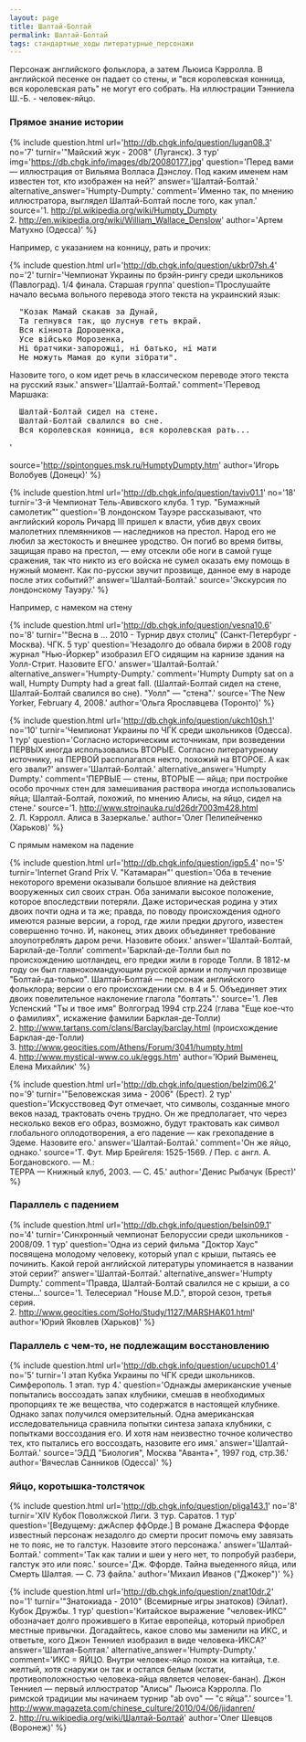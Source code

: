 ```yaml
---
layout: page
title: Шалтай-Болтай
permalink: Шалтай-Болтай
tags: стандартные_ходы литературные_персонажи
---
```

Персонаж английского фольклора, а затем Льюиса Кэрролла. В английской песенке он падает со стены, и "вся королевская конница, вся королевская рать" не могут его собрать. На иллюстрации Тэнниела Ш.-Б. - человек-яйцо.

### Прямое знание истории 

{% include question.html
url='http://db.chgk.info/question/lugan08.3'
no='7'
turnir='"Майский жук - 2008" (Луганск).  3 тур'
img='https://db.chgk.info/images/db/20080177.jpg'
question='Перед вами — иллюстрация от Вильяма Волласа Дэнслоу. Под каким именем нам известен тот, кто изображен на ней?'
answer='Шалтай-Болтай.'
alternative_answer='Humpty-Dumpty.'
comment='Именно так, по мнению иллюстратора, выглядел Шалтай-Болтай после того, как упал.'
source='1. http://pl.wikipedia.org/wiki/Humpty_Dumpty<br>    2. http://en.wikipedia.org/wiki/William_Wallace_Denslow'
author='Артем Матухно (Одесса)'
 %}

Например, с указанием на конницу, рать и прочих:

{% include question.html
url='http://db.chgk.info/question/ukbr07sh.4'
no='2'
turnir='Чемпионат Украины по брэйн-рингу среди школьников (Павлоград).  1/4 финала. Старшая группа'
question='Прослушайте начало весьма вольного перевода этого текста на украинский язык:
<pre>
  "Козак Мамай скакав за Дунай,
  Та гепнувся так, що луснув геть вкрай.
  Вся кiннота Дорошенка,
  Усе вiйсько Морозенка,
  Нi братчики-запорожцi, нi батько, нi мати
  Не можуть Мамая до купи зiбрати".
</pre>
Назовите того, о ком идет речь в классическом переводе этого текста на русский язык.'
answer='Шалтай-Болтай.'
comment='Перевод Маршака:
<pre>
  Шалтай-Болтай сидел на стене.
  Шалтай-Болтай свалился во сне.
  Вся королевская конница, вся королевская рать...
</pre>'
source='http://spintongues.msk.ru/HumptyDumpty.htm'
author='Игорь Волобуев (Донецк)'
%}

{% include question.html
url='http://db.chgk.info/question/taviv01.1'
no='18'
turnir='3-й Чемпионат Тель-Авивского клуба.  1 тур. "Бумажный самолетик"'
question='В лондонском Тауэре рассказывают, что английский король Ричард III пришел к власти, убив двух своих малолетних племянников — наследников на престол. Народ его не любил за жестокость и внешнее уродство. Он погиб во время битвы, защищая право на престол, — ему отсекли обе ноги в самой гуще сражения, так что никто из его войска не сумел оказать ему помощь в нужный момент. Как по-русски звучит прозвище, данное ему в народе после этих событий?'
answer='Шалтай-Болтай.'
source='Экскурсия по лондонскому Тауэру.'
 %}

Например, с намеком на стену

{% include question.html
url='http://db.chgk.info/question/vesna10.6'
no='8'
turnir='"Весна в ... 2010 - Турнир двух столиц" (Санкт-Петербург - Москва). ЧГК.  5 тур'
question='Незадолго до обвала биржи в 2008 году журнал "Нью-Йоркер" изобразил ЕГО сидящим на карнизе здания на Уолл-Стрит. Назовите ЕГО.'
answer='Шалтай-Болтай.'
alternative_answer='Humpty-Dumpty.'
comment='Humpty Dumpty sat on a wall, Humpty Dumpty had a great fall. (Шалтай-Болтай сидел на стене, Шалтай-Болтай свалился во сне). "Уолл" — "стена".'
source='The New Yorker, February 4, 2008.'
author='Ольга Ярославцева (Торонто)'
 %}

{% include question.html
url='http://db.chgk.info/question/ukch10sh.1'
no='10'
turnir='Чемпионат Украины по ЧГК среди школьников (Одесса).  1 тур'
question='Согласно историческим источникам, при возведении ПЕРВЫХ иногда использовались ВТОРЫЕ. Согласно литературному источнику, на ПЕРВОЙ располагался некто, похожий на ВТОРОЕ. А как его звали?'
answer='Шалтай-Болтай.'
alternative_answer='Humpty Dumpty.'
comment='ПЕРВЫЕ — стены, ВТОРЫЕ — яйца; при постройке особо прочных стен для замешивания раствора иногда использовались яйца; Шалтай-Болтай, похожий, по мнению Алисы, на яйцо, сидел на стене.'
source='1. http://www.stroinauka.ru/d26dr7003m428.html<br>    2. Л. Кэрролл. Алиса в Зазеркалье.'
author='Олег Пелипейченко (Харьков)'
 %}

С прямым намеком на падение

{% include question.html
url='http://db.chgk.info/question/igp5.4'
no='5'
turnir='Internet Grand Prix V.  "Катамаран"'
question='Оба в течение некоторого времени оказывали большое влияние на действия вооруженных сил своих стран. Оба занимали высокое положение, которое впоследствии потеряли. Даже историческая родина у этих двоих почти одна и та же; правда, по поводу происхождения одного имеются разные версии, а город, где жили предки другого, известен совершенно точно. И, наконец, этих двоих объединяет требование злоупотреблять даром речи. Назовите обоих.'
answer='Шалтай-Болтай, Барклай-де-Толли'
comment='Барклай-де-Толли был по происхождению шотландец, его предки жили в городе Толли. В 1812-м году он был главнокомандующим русской армии и получил прозвище "Болтай-да-только". Шалтай-Болтай — персонаж английского фольклора; версии о его происхождении см. в 4 и 5. Объединяет этих двоих повелительное наклонение глагола "болтать".'
source='1. Лев Успенский "Ты и твое имя" Волгоград 1994 стр.224  (глава "Еще кое-что о фамилиях", искажение фамилии Барклая-де-Толли)<br>    2. http://www.tartans.com/clans/Barclay/barclay.html (происхождение Барклая-де-Толли)<br>    3. http://www.geocities.com/Athens/Forum/3041/humpty.html<br>    4. http://www.mystical-www.co.uk/eggs.htm'
author='Юрий Выменец, Елена Михайлик'
 %}

{% include question.html
url='http://db.chgk.info/question/belzim06.2'
no='9'
turnir='"Беловежская зима - 2006" (Брест).  2 тур'
question='Искусствовед Фут отмечает, что символы, созданные много веков назад, трактовать очень трудно. Он же предполагает, что через несколько веков его образ, возможно, будут трактовать как символ глобального оплодотворения, а его падение — как грехопадение в Эдеме. Назовите его.'
answer='Шалтай-Болтай.'
comment='Он же яйцо, однако.'
source='Т. Фут. Мир Брейгеля: 1525-1569. / Пер. с англ. А. Богдановского. — М.:<br>ТЕРРА — Книжный клуб, 2003. — С. 45.'
author='Денис Рыбачук (Брест)'
 %}

### Параллель с падением 

{% include question.html
url='http://db.chgk.info/question/belsin09.1'
no='4'
turnir='Синхронный чемпионат Белоруссии среди школьников - 2008/09.  1 тур'
question='Одна из серий фильма "Доктор Хаус" посвящена молодому человеку, который упал с крыши, пытаясь ее починить. Какой герой английской литературы упоминается в названии этой серии?'
answer='Шалтай-Болтай.'
alternative_answer='Humpty Dumpty.'
comment='Правда, Шалтай-Болтай свалился не с крыши, а со стены...'
source='1. Телесериал "House M.D.", второй сезон, третья серия.<br>    2. http://www.geocities.com/SoHo/Study/1127/MARSHAK01.html'
author='Юрий Яковлев (Харьков)'
 %}

### Параллель с чем-то, не подлежащим восстановлению 

{% include question.html
url='http://db.chgk.info/question/ucupch01.4'
no='5'
turnir='I этап Кубка Украины по ЧГК среди школьников. Симферополь.  1 этап. тур 4.'
question='Однажды американские ученые попытались воссоздать запах клубники, смешав в необходимых пропорциях те же вещества, что содержатся в настоящей клубнике. Однако запах получился омерзительный. Одна американская исследовательница сравнила попытки синтеза запаха клубники, с попытками воссоздания его. И хотя нам неизвестно точное количество тех, кто пытались его воссоздать, назовите его имя.'
answer='Шалтай-Болтай.'
source='ЭДД "Биология", Москва "Аванта+", 1997 год, стр.36.'
author='Вячеслав Санников (Одесса)'
 %}

### Яйцо, коротышка-толстячок 

{% include question.html
url='http://db.chgk.info/question/pliga143.1'
no='8'
turnir='XIV Кубок Поволжской Лиги. 3 тур. Саратов.  1 тур'
question='[Ведущему: джАспер ффОрде.]     В романе Джаспера Ффорде известный персонаж незадолго до смерти просит помочь ему завязать не то пояс, не то галстук. Назовите этого персонажа.'
answer='Шалтай-Болтай.'
comment='Так как талии и шеи у него нет, то попробуй разбери, галстук это или пояс.'
source='Дж. Ффорде. Тайна выеденного яйца, или Смерть Шалтая. — С. 73 файла.'
author='Михаил Иванов ("Джокер")'
 %}

{% include question.html
url='http://db.chgk.info/question/znat10dr.2'
no='1'
turnir='"Знатокиада - 2010" (Всемирные игры знатоков) (Эйлат). Кубок Дружбы.  1 тур'
question='Китайское выражение "человек-ИКС" обозначает долго прожившего в Китае европейца, который приобрел местные привычки. Догадайтесь, какое слово мы заменили на ИКС, и ответьте, кого Джон Тенниел изобразил в виде человека-ИКСА?'
answer='Шалтая-Болтая.'
alternative_answer='Humpty-Dumpty.'
comment='ИКС = ЯЙЦО. Внутри человек-яйцо похож на китайца, т.е. желтый, хотя снаружи он так и остался белым (кстати, противоположностью человека-яйца является человек-банан). Джон Тенниел — первый иллюстратор "Алисы" Льюиса Кэрролла. По римской традиции мы начинаем турнир "ab ovo" — "c яйца".'
source='1. http://www.magazeta.com/chinese_culture/2010/04/06/jidanren/<br>    2. http://ru.wikipedia.org/wiki/Шалтай-Болтай'
author='Олег Шевцов (Воронеж)'
 %}


 